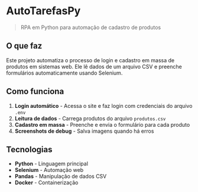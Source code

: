 # AutoTarefasPy

> RPA em Python para automação de cadastro de produtos

## O que faz

Este projeto automatiza o processo de login e cadastro em massa de produtos em sistemas web. Ele lê dados de um arquivo CSV e preenche formulários automaticamente usando Selenium.

## Como funciona

1. **Login automático** - Acessa o site e faz login com credenciais do arquivo `.env`
2. **Leitura de dados** - Carrega produtos do arquivo `produtos.csv`
3. **Cadastro em massa** - Preenche e envia o formulário para cada produto
4. **Screenshots de debug** - Salva imagens quando há erros

## Tecnologias

- **Python** - Linguagem principal
- **Selenium** - Automação web
- **Pandas** - Manipulação de dados CSV
- **Docker** - Containerização




